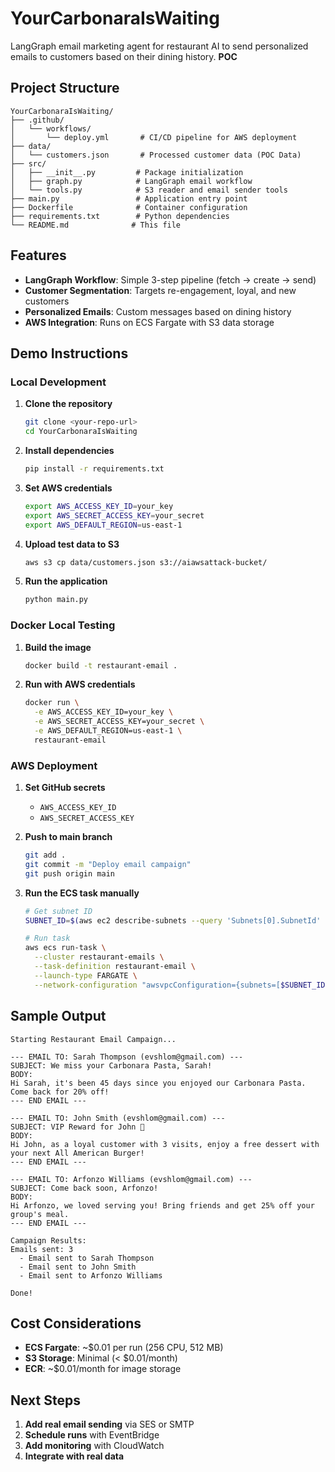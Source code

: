 # YourCarbonaraIsWaiting

LangGraph email marketing agent for restaurant AI to send personalized emails to customers based on their dining history. **POC**

## Project Structure

```
YourCarbonaraIsWaiting/
├── .github/
│   └── workflows/
│       └── deploy.yml       # CI/CD pipeline for AWS deployment
├── data/
│   └── customers.json       # Processed customer data (POC Data)
├── src/
│   ├── __init__.py         # Package initialization
│   ├── graph.py            # LangGraph email workflow
│   └── tools.py            # S3 reader and email sender tools
├── main.py                 # Application entry point
├── Dockerfile              # Container configuration
├── requirements.txt        # Python dependencies
└── README.md              # This file
```

## Features

- **LangGraph Workflow**: Simple 3-step pipeline (fetch → create → send)
- **Customer Segmentation**: Targets re-engagement, loyal, and new customers
- **Personalized Emails**: Custom messages based on dining history
- **AWS Integration**: Runs on ECS Fargate with S3 data storage

## Demo Instructions

### Local Development

1. **Clone the repository**
   ```bash
   git clone <your-repo-url>
   cd YourCarbonaraIsWaiting
   ```

2. **Install dependencies**
   ```bash
   pip install -r requirements.txt
   ```

3. **Set AWS credentials**
   ```bash
   export AWS_ACCESS_KEY_ID=your_key
   export AWS_SECRET_ACCESS_KEY=your_secret
   export AWS_DEFAULT_REGION=us-east-1
   ```

4. **Upload test data to S3**
   ```bash
   aws s3 cp data/customers.json s3://aiawsattack-bucket/
   ```

5. **Run the application**
   ```bash
   python main.py
   ```

### Docker Local Testing

1. **Build the image**
   ```bash
   docker build -t restaurant-email .
   ```

2. **Run with AWS credentials**
   ```bash
   docker run \
     -e AWS_ACCESS_KEY_ID=your_key \
     -e AWS_SECRET_ACCESS_KEY=your_secret \
     -e AWS_DEFAULT_REGION=us-east-1 \
     restaurant-email
   ```

### AWS Deployment

1. **Set GitHub secrets**
   - `AWS_ACCESS_KEY_ID`
   - `AWS_SECRET_ACCESS_KEY`

2. **Push to main branch**
   ```bash
   git add .
   git commit -m "Deploy email campaign"
   git push origin main
   ```

3. **Run the ECS task manually**
   ```bash
   # Get subnet ID
   SUBNET_ID=$(aws ec2 describe-subnets --query 'Subnets[0].SubnetId' --output text)
   
   # Run task
   aws ecs run-task \
     --cluster restaurant-emails \
     --task-definition restaurant-email \
     --launch-type FARGATE \
     --network-configuration "awsvpcConfiguration={subnets=[$SUBNET_ID],assignPublicIp=ENABLED}"
   ```

## Sample Output

```
Starting Restaurant Email Campaign...

--- EMAIL TO: Sarah Thompson (evshlom@gmail.com) ---
SUBJECT: We miss your Carbonara Pasta, Sarah!
BODY:
Hi Sarah, it's been 45 days since you enjoyed our Carbonara Pasta. Come back for 20% off!
--- END EMAIL ---

--- EMAIL TO: John Smith (evshlom@gmail.com) ---
SUBJECT: VIP Reward for John 🎉
BODY:
Hi John, as a loyal customer with 3 visits, enjoy a free dessert with your next All American Burger!
--- END EMAIL ---

--- EMAIL TO: Arfonzo Williams (evshlom@gmail.com) ---
SUBJECT: Come back soon, Arfonzo!
BODY:
Hi Arfonzo, we loved serving you! Bring friends and get 25% off your group's meal.
--- END EMAIL ---

Campaign Results:
Emails sent: 3
  - Email sent to Sarah Thompson
  - Email sent to John Smith
  - Email sent to Arfonzo Williams

Done!
```

## Cost Considerations

- **ECS Fargate**: ~$0.01 per run (256 CPU, 512 MB)
- **S3 Storage**: Minimal (< $0.01/month)
- **ECR**: ~$0.01/month for image storage

## Next Steps

1. **Add real email sending** via SES or SMTP
2. **Schedule runs** with EventBridge
3. **Add monitoring** with CloudWatch
4. **Integrate with real data**